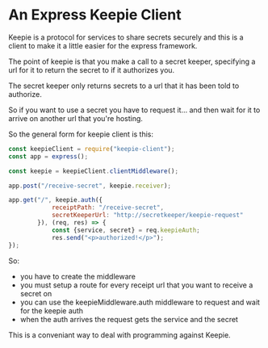 # An Express Keepie Client

Keepie is a protocol for services to share secrets securely and this
is a client to make it a little easier for the express framework.


The point of keepie is that you make a call to a secret keeper,
specifying a url for it to return the secret to if it authorizes you.

The secret keeper only returns secrets to a url that it has been told
to authorize.

So if you want to use a secret you have to request it... and then wait
for it to arrive on another url that you're hosting.

So the general form for keepie client is this:

```javascript
const keepieClient = require("keepie-client");
const app = express();

const keepie = keepieClient.clientMiddleware();

app.post("/receive-secret", keepie.receiver);

app.get("/", keepie.auth({
            receiptPath: "/receive-secret",
            secretKeeperUrl: "http://secretkeeper/keepie-request"
        }), (req, res) => {
            const {service, secret} = req.keepieAuth;
            res.send("<p>authorized!</p>");
});
```

So:

* you have to create the middleware
* you must setup a route for every receipt url that you want to receive a secret on
* you can use the keepieMiddleware.auth middleware to request and wait for the keepie auth
* when the auth arrives the request gets the service and the secret

This is a conveniant way to deal with programming against Keepie.




